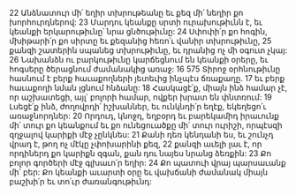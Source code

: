22 Անձնատուր մի՛ եղիր տխրութեանը եւ քեզ մի՛ նեղիր քո խորհուրդներով:
23 Մարդու կեանքը սրտի ուրախութիւնն է, եւ կեանքի երկարութիւնը՝ նրա ցնծութիւնը:
24 Սփոփի՛ր քո հոգին, մխիթարի՛ր քո սիրտը եւ քեզանից հեռո՛ւ վանիր տխրութիւնը,
25 քանզի շատերին սպանեց տխրութիւնը, եւ դրանից ոչ մի օգուտ չկայ:
26 Նախանձն ու բարկութիւնը կարճեցնում են կեանքի օրերը, եւ հոգսերը ծերացնում ժամանակից առաջ:
16 575 Տիրոջ օրհնութիւնը հասնում է բերք հաւաքողների յետեւից ինչպէս ճռաքաղը.
17 եւ բերք հաւաքողի նման լցնում հնձանը:
18 Հասկացէ՛ք, միայն ինձ համար չէ, որ աշխատեցի, այլ՝ բոլորի համար, ովքեր խրատ են փնտռում:
19 Լսեցէ՛ք ինձ, ժողովրդի՛ իշխաններ, եւ ունկնդի՛ր եղէք, եկեղեցո՛ւ առաջնորդներ:
20 Որդուդ, կնոջդ, եղբօրդ եւ բարեկամիդ իրաւունք մի՛ տուր քո կեանքում եւ քո ունեցուածքը մի՛ տուր ուրիշի, որպէսզի զղջալով կարիքի մէջ չընկնես:
21 Քանի դեռ կենդանի ես, եւ շունչդ վրադ է, թող ոչ մէկը չփոխարինի քեզ,
22 քանզի աւելի լաւ է, որ որդիներդ քո կարիքն զգան, քան դու նայես նրանց ձեռքին:
23 Քո բոլոր գործերի մէջ գլխաւո՛ր եղիր:
24 Քո պատուի վրայ պարսաւանք մի՛ բեր: Քո կեանքի աւարտի օրը եւ վախճանի ժամանակ միայն բաշխի՛ր եւ տո՛ւր ժառանգութիւնդ:
